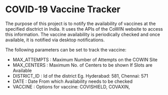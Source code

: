 # COVID-19 Vaccine Tracker
The purpose of this project is to notify the availability of vaccines at the specified disctrict in India.
It uses the APIs of the CoWIN website to access this information.
The vaccine availability is periodically checked and once available, it is notified via desktop notifications.

The following parameters can be set to track the vaccine:

* MAX_ATTEMPTS : Maximum Number of Attempts on the COWIN Site 
* MAX_CENTERS  : Maximum No. of Centers to be shown If Slots are Available
* DISTRICT_ID  : Id of the district Eg. Hyderabad: 581, Chennai: 571
* DATE         : Date From which Availability needs to be checked
* VACCINE      : Options for vaccine: COVISHIELD, COVAXIN,
